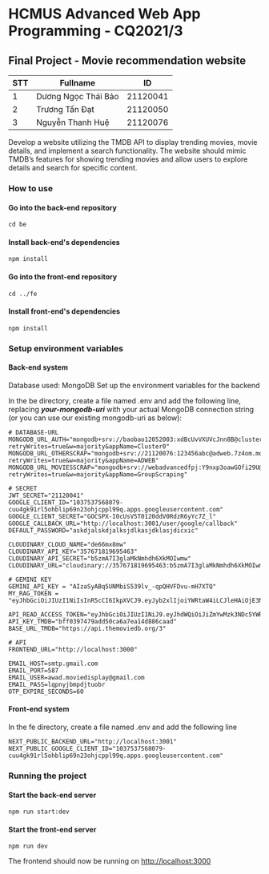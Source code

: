 # HCMUS Advanced Web App Programming - CQ2021/3

## Final Project - Movie recommendation website

<table className="table table-bordered mt-3">
  <thead className="table-light">
    <tr>
      <th>STT</th>
      <th>Fullname</th>
      <th>ID</th>
    </tr>
  </thead>
  <tbody>
    <tr>
      <td>1</td>
      <td>Dương Ngọc Thái Bảo</td>
      <td>21120041</td>
    </tr>
    <tr>
      <td>2</td>
      <td>Trương Tấn Đạt</td>
      <td>21120050</td>
    </tr>
    <tr>
      <td>3</td>
      <td>Nguyễn Thanh Huệ</td>
      <td>21120076</td>
    </tr>
  
  </tbody>
</table>


Develop a website utilizing the TMDB API to display trending movies, movie details, and implement a search functionality. The website should mimic TMDB’s features for showing trending movies and allow users to explore details and search for specific content.

### How to use
#### Go into the back-end repository

```
cd be
```

#### Install back-end's dependencies

```
npm install
```

#### Go into the front-end repository

```
cd ../fe
```

#### Install front-end's dependencies

```
npm install
```

### Setup environment variables

#### Back-end system
Database used: MongoDB
Set up the environment variables for the backend

In the be directory, create a file named .env and add the following line, replacing ***your-mongodb-uri*** with your actual MongoDB connection string (or you can use our existing mongodb-uri as below):

```
# DATABASE-URL
MONGODB_URL_AUTH="mongodb+srv://baobao12052003:xdBcUvVXUVcJnn8B@cluster0.2sc4z.mongodb.net/auth?retryWrites=true&w=majority&appName=Cluster0"
MONGODB_URL_OTHERSCRAP="mongodb+srv://21120076:123456abc@adweb.7z4om.mongodb.net/people?retryWrites=true&w=majority&appName=ADWEB"
MONGODB_URL_MOVIESSCRAP="mongodb+srv://webadvancedfpj:Y9nxp3oawGOfi29U@groupscraping.ptp9o.mongodb.net/movies?retryWrites=true&w=majority&appName=GroupScraping"

# SECRET
JWT_SECRET="21120041"
GOOGLE_CLIENT_ID="1037537568079-cuu4gk91rl5ohblip69n23ohjcppl99q.apps.googleusercontent.com"
GOOGLE_CLIENT_SECRET="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"
GOOGLE_CALLBACK_URL="http://localhost:3001/user/google/callback"
DEFAULT_PASSWORD="askdjalskdjalksjdlkasjdklasjdicxic"

CLOUDINARY_CLOUD_NAME="de66mx8mw"
CLOUDINARY_API_KEY="357671819695463"
CLOUDINARY_API_SECRET="b5zmA7I3glaMkNmhdh6XkMOIwmw"
CLOUDINARY_URL="cloudinary://357671819695463:b5zmA7I3glaMkNmhdh6XkMOIwmw@de66mx8mw"

# GEMINI KEY
GEMINI_API_KEY = "AIzaSyABq5UNMbiS539lv_-qpQHVFDvu-mH7XTQ"
MY_RAG_TOKEN = "eyJhbGciOiJIUzI1NiIsInR5cCI6IkpXVCJ9.eyJyb2xlIjoiYWRtaW4iLCJleHAiOjE3NDQ1NTc0NDYsImlhdCI6MTczNjc4MTQ0Nn0.FhM8pxVDdRIXbER3nydwEyO9oaGcz4J16eV4i7dMO_M"

API_READ_ACCESS_TOKEN="eyJhbGciOiJIUzI1NiJ9.eyJhdWQiOiJiZmYwMzk3NDc5YWRkNTBjYTZhN2VhMTRkODg2Y2FhZCIsIm5iZiI6MTczMzczMjY0Mi4yMjgsInN1YiI6IjY3NTZhOTIyZWUzM2IxMDk3YWMwOGZmNyIsInNjb3BlcyI6WyJhcGlfcmVhZCJdLCJ2ZXJzaW9uIjoxfQ.7etCBH23LuOEw7hwh9s7Sg6MJVD07ey7n6PSXd3m5nY"
API_KEY_TMDB="bff0397479add50ca6a7ea14d886caad"
BASE_URL_TMDB="https://api.themoviedb.org/3"

# API
FRONTEND_URL="http://localhost:3000"

EMAIL_HOST=smtp.gmail.com
EMAIL_PORT=587
EMAIL_USER=awad.moviedisplay@gmail.com
EMAIL_PASS=lqpnyjbmpdjtuobr
OTP_EXPIRE_SECONDS=60
```

#### Front-end system
In the fe directory, create a file named .env and add the following line
```
NEXT_PUBLIC_BACKEND_URL="http://localhost:3001"
NEXT_PUBLIC_GOOGLE_CLIENT_ID="1037537568079-cuu4gk91rl5ohblip69n23ohjcppl99q.apps.googleusercontent.com"
```

### Running the project
#### Start the back-end server
```
npm run start:dev
```

#### Start the front-end server
```
npm run dev
```

The frontend should now be running on [http://localhost:3000](http://localhost:3000)